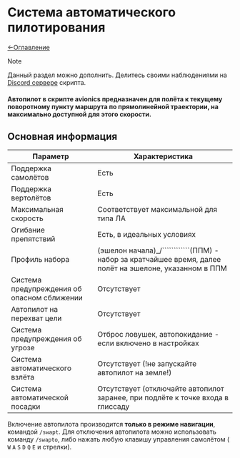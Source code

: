 # Система автоматического пилотирования
[<-Оглавление](https://github.com/d7KrEoL/avionics/tree/main/Readme/Wiki/WIKI.md)

> [!NOTE]
> Данный раздел можно дополнить. Делитесь своими наблюдениями на [Discord сервере](https://discord.gg/QSKkNhZrTh) скрипта.


#### Автопилот в скрипте avionics предназначен для полёта к текущему поворотному пункту маршрута по прямолинейной траектории, на максимально доступной для этого скорости.

## Основная информация
|         Параметр       |             Характеристика             |
|------------------------|----------------------------------------|
| Поддержка самолётов    |                Есть                    |
| Поддержка вертолётов   |                Есть                    |
| Максимальная скорость  | Соответствует максимальной для типа ЛА |
| Огибание препятствий   |     Есть, в идеальных условиях         |
| Профиль набора         | (эшелон начала)_/````````````(ППМ) - набор за кратчайшее время, далее полёт на эшелоне, указанном в ППМ |
| Система предупреждения об опасном сближении |    Отсутствует    |
| Автопилот на перехват цели |           Отсутствует              |
| Система предупреждения об угрозе | Отброс ловушек, автопокидание - если включено в настройках |
| Система автоматического взлёта | Отсутствует (!не запускайте автопилот на земле!) |
| Система автоматической посадки | Отсутствует (отключайте автопилот заранее, при подлёте к точке входа в глиссаду |

Включение автопилота производится **только в режиме навигации**, командой ````/swapt````. Для отключения автопилота можно использовать команду ````/swapto````, либо нажать любую клавишу управления самолётом ( ````W```` ````A```` ````S```` ````D```` ````Q```` ````E```` и стрелки). 
